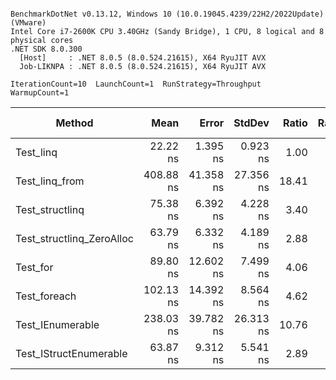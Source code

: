 ```

BenchmarkDotNet v0.13.12, Windows 10 (10.0.19045.4239/22H2/2022Update) (VMware)
Intel Core i7-2600K CPU 3.40GHz (Sandy Bridge), 1 CPU, 8 logical and 8 physical cores
.NET SDK 8.0.300
  [Host]     : .NET 8.0.5 (8.0.524.21615), X64 RyuJIT AVX
  Job-LIKNPA : .NET 8.0.5 (8.0.524.21615), X64 RyuJIT AVX

IterationCount=10  LaunchCount=1  RunStrategy=Throughput  
WarmupCount=1  

```
| Method                    | Mean      | Error     | StdDev    | Ratio | RatioSD | Rank | Gen0   | Allocated | Alloc Ratio |
|-------------------------- |----------:|----------:|----------:|------:|--------:|-----:|-------:|----------:|------------:|
| Test_linq                 |  22.22 ns |  1.395 ns |  0.923 ns |  1.00 |    0.00 |    1 |      - |         - |          NA |
| Test_linq_from            | 408.88 ns | 41.358 ns | 27.356 ns | 18.41 |    1.15 |    7 | 0.0172 |      72 B |          NA |
| Test_structlinq           |  75.38 ns |  6.392 ns |  4.228 ns |  3.40 |    0.24 |    3 | 0.0076 |      32 B |          NA |
| Test_structlinq_ZeroAlloc |  63.79 ns |  6.332 ns |  4.189 ns |  2.88 |    0.26 |    2 |      - |         - |          NA |
| Test_for                  |  89.80 ns | 12.602 ns |  7.499 ns |  4.06 |    0.44 |    4 |      - |         - |          NA |
| Test_foreach              | 102.13 ns | 14.392 ns |  8.564 ns |  4.62 |    0.44 |    5 |      - |         - |          NA |
| Test_IEnumerable          | 238.03 ns | 39.782 ns | 26.313 ns | 10.76 |    1.51 |    6 | 0.0095 |      40 B |          NA |
| Test_IStructEnumerable    |  63.87 ns |  9.312 ns |  5.541 ns |  2.89 |    0.32 |    2 |      - |         - |          NA |
